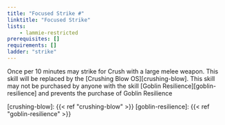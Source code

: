 ```yaml
---
title: "Focused Strike #"
linktitle: "Focused Strike"
lists:
    - lammie-restricted
prerequisites: []
requirements: []
ladder: "strike"
---
```

Once per 10 minutes may strike for Crush with a large melee weapon. This skill will be replaced by the [Crushing Blow OS][crushing-blow]. This skill may not be purchased by anyone with the skill [Goblin Resilience][goblin-resilience] and prevents the purchase of Goblin Resilience

[crushing-blow]: {{< ref "crushing-blow" >}}
[goblin-resilience]: {{< ref "goblin-resilience" >}}